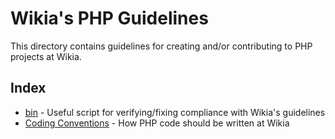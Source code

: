 # Wikia's PHP Guidelines

This directory contains guidelines for creating and/or contributing to PHP projects at Wikia.

## Index

* [bin](bin) - Useful script for verifying/fixing compliance with Wikia's guidelines
* [Coding Conventions](CodingConventions.md) - How PHP code should be written at Wikia